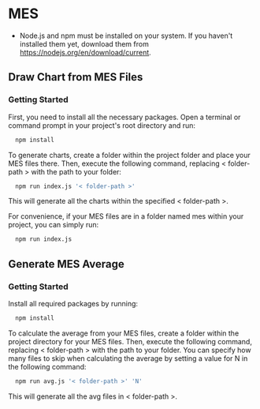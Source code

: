 # MES

- Node.js and npm must be installed on your system. If you haven't installed them yet, download them from https://nodejs.org/en/download/current.


## Draw Chart from MES Files

### Getting Started

First, you need to install all the necessary packages. Open a terminal or command prompt in your project's root directory and run:

```bash
  npm install
```

To generate charts, create a folder within the project folder and place your MES files there. Then, execute the following command, replacing < folder-path > with the path to your folder:

```bash
  npm run index.js '< folder-path >'
```

This will generate all the charts within the specified < folder-path >.

For convenience, if your MES files are in a folder named mes within your project, you can simply run:

```bash
  npm run index.js
```


## Generate MES Average

### Getting Started

Install all required packages by running:

```bash
  npm install
```

To calculate the average from your MES files, create a folder within the project directory for your MES files. Then, execute the following command, replacing < folder-path > with the path to your folder. You can specify how many files to skip when calculating the average by setting a value for N in the following command:

```bash
  npm run avg.js '< folder-path >' 'N'
```

This will generate all the avg files in < folder-path >.
